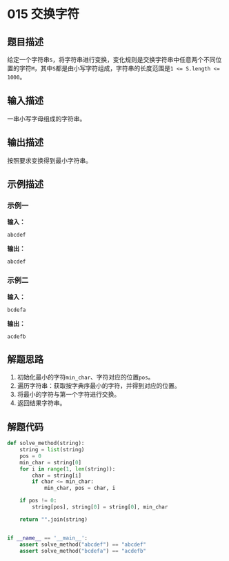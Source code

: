 # 015 交换字符

## 题目描述

给定一个字符串`S`，将字符串进行变换，变化规则是交换字符串中任意两个不同位置的字符`M`，其中`S`都是由小写字符组成，字符串的长度范围是`1 <= S.length <= 1000`。

## 输入描述

一串小写字母组成的字符串。

## 输出描述

按照要求变换得到最小字符串。

## 示例描述

### 示例一

**输入：**
```text
abcdef
```

**输出：**
```text
abcdef
```

### 示例二

**输入：**

```text
bcdefa
```

**输出：**

```text
acdefb
```

## 解题思路

1. 初始化最小的字符`min_char`、字符对应的位置`pos`。
2. 遍历字符串：获取按字典序最小的字符，并得到对应的位置。
3. 将最小的字符与第一个字符进行交换。
4. 返回结果字符串。

## 解题代码

```python
def solve_method(string):
    string = list(string)
    pos = 0
    min_char = string[0]
    for i in range(1, len(string)):
        char = string[i]
        if char <= min_char:
            min_char, pos = char, i

    if pos != 0:
        string[pos], string[0] = string[0], min_char

    return "".join(string)


if __name__ == '__main__':
    assert solve_method("abcdef") == "abcdef"
    assert solve_method("bcdefa") == "acdefb"
```


